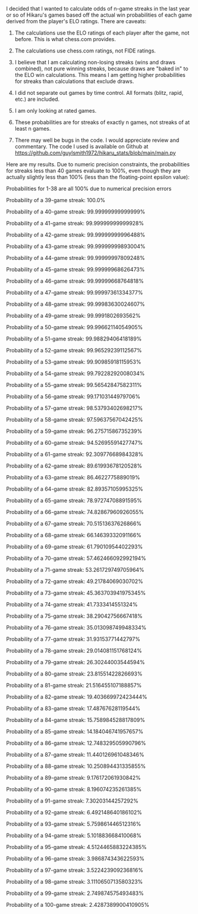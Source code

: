 I decided that I wanted to calculate odds of n-game streaks in the last year or so of Hikaru's games based off the actual win probabilities of each game derived from the player's ELO ratings. There are caveats:

1. The calculations use the ELO ratings of each player after the game, not before. This is what chess.com provides.

1. The calculations use chess.com ratings, not FIDE ratings.

1. I believe that I am calculating non-losing streaks (wins and draws combined), not pure winning streaks, because draws are "baked in" to the ELO win calculations. This means I am getting higher probabilities for streaks than calculations that exclude draws.

1. I did not separate out games by time control. All formats (blitz, rapid, etc.) are included.

1. I am only looking at rated games.

1. These probabilities are for streaks of exactly n games, not streaks of at least n games.

1. There may well be bugs in the code. I would appreciate review and commentary. The code I used is available on Github at https://github.com/guylsmith1972/hikaru_stats/blob/main/main.py


Here are my results. Due to numeric precision constraints, the probabilities for streaks less than 40 games evaluate to 100%, even though they are actually slightly less than 100% (less than the floating-point epsilon value):

Probabilities for 1-38 are all 100% due to numerical precision errors

Probability of a 39-game streak: 100.0%

Probability of a 40-game streak: 99.99999999999999%

Probability of a 41-game streak: 99.99999999999928%

Probability of a 42-game streak: 99.99999999996488%

Probability of a 43-game streak: 99.99999999893004%

Probability of a 44-game streak: 99.99999997809248%

Probability of a 45-game streak: 99.99999968626473%

Probability of a 46-game streak: 99.99999668764818%

Probability of a 47-game streak: 99.99997361334377%

Probability of a 48-game streak: 99.99983630024607%

Probability of a 49-game streak: 99.9991802693562%

Probability of a 50-game streak: 99.99662114054905%

Probability of a 51-game streak: 99.98829406418189%

Probability of a 52-game streak: 99.96529239112567%

Probability of a 53-game streak: 99.90985918115953%

Probability of a 54-game streak: 99.79228292008034%

Probability of a 55-game streak: 99.56542847582311%

Probability of a 56-game streak: 99.17103144979706%

Probability of a 57-game streak: 98.53793402698217%

Probability of a 58-game streak: 97.59637567042425%

Probability of a 59-game streak: 96.27571586735239%

Probability of a 60-game streak: 94.52695591427747%

Probability of a 61-game streak: 92.30977668984328%

Probability of a 62-game streak: 89.61993678120528%

Probability of a 63-game streak: 86.4622775889019%

Probability of a 64-game streak: 82.89357105995325%

Probability of a 65-game streak: 78.97274708891595%

Probability of a 66-game streak: 74.82867960926055%

Probability of a 67-game streak: 70.51513637626866%

Probability of a 68-game streak: 66.14639332091166%

Probability of a 69-game streak: 61.79010954402293%

Probability of a 70-game streak: 57.462466092992194%

Probability of a 71-game streak: 53.261729749705964%

Probability of a 72-game streak: 49.21784069030702%

Probability of a 73-game streak: 45.363703941975345%

Probability of a 74-game streak: 41.7333414551324%

Probability of a 75-game streak: 38.29042756667418%

Probability of a 76-game streak: 35.013098749948334%

Probability of a 77-game streak: 31.93153771442797%

Probability of a 78-game streak: 29.014081151768124%

Probability of a 79-game streak: 26.30244003544594%

Probability of a 80-game streak: 23.81551422826693%

Probability of a 81-game streak: 21.516455107188857%

Probability of a 82-game streak: 19.403669972423444%

Probability of a 83-game streak: 17.48767628119544%

Probability of a 84-game streak: 15.758984528817809%

Probability of a 85-game streak: 14.184046741957657%

Probability of a 86-game streak: 12.748329505990796%

Probability of a 87-game streak: 11.440126961048346%

Probability of a 88-game streak: 10.250894431335855%

Probability of a 89-game streak: 9.176172061930842%

Probability of a 90-game streak: 8.196074235261385%

Probability of a 91-game streak: 7.30203144257292%

Probability of a 92-game streak: 6.492148640186102%

Probability of a 93-game streak: 5.759861446512316%

Probability of a 94-game streak: 5.101883668410068%

Probability of a 95-game streak: 4.5124465883224385%

Probability of a 96-game streak: 3.986874343622593%

Probability of a 97-game streak: 3.522423909236816%

Probability of a 98-game streak: 3.1110650713580323%

Probability of a 99-game streak: 2.749874575493483%

Probability of a 100-game streak: 2.4287389900410905%